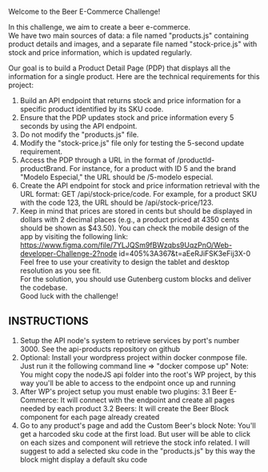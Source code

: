 Welcome to the Beer E-Commerce Challenge! 

In this challenge, we aim to create a beer e-commerce.  
We have two main sources of data: a file named "products.js" containing product details and 
images, and a separate file named "stock-price.js" with stock and price information, which is 
updated regularly. 

Our goal is to build a Product Detail Page (PDP) that displays all the information for a single 
product. Here are the technical requirements for this project: 

1. Build an API endpoint that returns stock and price information for a specific product 
identified by its SKU code. 
2. Ensure that the PDP updates stock and price information every 5 seconds by using the 
API endpoint. 
3. Do not modify the "products.js" file. 
4. Modify the "stock-price.js" file only for testing the 5-second update requirement. 
5. Access the PDP through a URL in the format of /productId-productBrand. For instance, 
for a product with ID 5 and the brand "Modelo Especial," the URL should be /5-modelo
especial. 
6. Create the API endpoint for stock and price information retrieval with the URL format: 
GET /api/stock-price/code. For example, for a product SKU with the code 123, the URL 
should be /api/stock-price/123. 
7. Keep in mind that prices are stored in cents but should be displayed in dollars with 2 
decimal places (e.g., a product priced at 4350 cents should be shown as $43.50). 
You can check the mobile design of the app by visiting the following link: 
https://www.figma.com/file/7YLJQSm9fBWzqbs9UqzPnO/Web-developer-Challenge-2?node
id=405%3A367&t=aEeRJiFSK3eFij3X-0  
Feel free to use your creativity to design the tablet and desktop resolution as you see fit.  
For the solution, you should use Gutenberg custom blocks and deliver the codebase.  
Good luck with the challenge! 

## INSTRUCTIONS
1. Setup the API node's system to retrieve services by port's number 3000. See the api-products repository on github
2. Optional: Install your wordpress project within docker conmpose file. Just run it the following command line => "docker compose up"
   Note: You might copy the nodeJS api folder into the root's WP project, by this way you'll be able to access to the endpoint once up and running
3. After WP's project setup you must enable two plugins: 
    3.1 Beer E-Commerce: It will connect with the endpoint and create all pages needed by each product
    3.2 Beers: It will create the Beer Block component for each page already created
4. Go to any product's page and add the Custom Beer's block 
    Note: You'll get a harcoded sku code at the first load. But user will be able to
    click on each sizes and component will retrieve the stock info related. 
    I will suggest to add a selected sku code in the "products.js" by this way the
    block might display a default sku code
